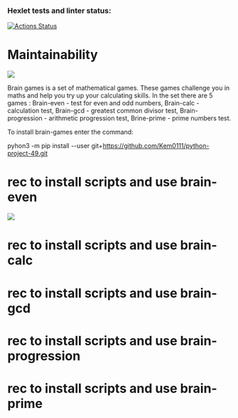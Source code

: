 ### Hexlet tests and linter status:
[![Actions Status](https://github.com/Kem0111/python-project-49/workflows/hexlet-check/badge.svg)](https://github.com/Kem0111/python-project-49/actions)

# Maintainability
<a href="https://codeclimate.com/github/Kem0111/python-project-49/maintainability"><img src="https://api.codeclimate.com/v1/badges/3ae03736d19895ff21d4/maintainability" /></a>

Brain games is a set of mathematical games. These games challenge you in maths and help you try up your calculating skills. In the set there are 5 games :
Brain-even - test for even and odd numbers,
Brain-calc - calculation test,
Brain-gcd - greatest common divisor test,
Brain-progression  - arithmetic progression test,
Brine-prime - prime numbers test.


To install brain-games enter the command:

pyhon3 -m pip install --user git+https://github.com/Kem0111/python-project-49.git

 
# rec to install scripts and use brain-even
<a href="https://asciinema.org/a/555517" target="_blank"><img src="https://asciinema.org/a/555517.svg" /></a>

# rec to install scripts and use brain-calc
<script id="asciicast-555768" src="https://asciinema.org/a/555768.js" async></script>

# rec to install scripts and use brain-gcd
<script id="asciicast-556024" src="https://asciinema.org/a/556024.js" async></script>

# rec to install scripts and use brain-progression
<script id="asciicast-556128" src="https://asciinema.org/a/556128.js" async></script>

# rec to install scripts and use brain-prime
<script id="asciicast-n6jKgWCfVMymqtf7TEh0agSXz" src="https://asciinema.org/a/n6jKgWCfVMymqtf7TEh0agSXz.js" async></script>